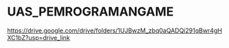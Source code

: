 # UAS_PEMROGRAMANGAME

https://drive.google.com/drive/folders/1UJBwzM_zbq0aQADQi291qBwr4gHXC1bZ?usp=drive_link
